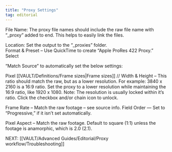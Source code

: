 ```yaml
---
title: "Proxy Settings"
tag: editorial
---
```

File Name: The proxy file names should include the raw file name with “_proxy” added to end. This helps to easily link the files.

Location: Set the output to the “_proxies” folder.  
Format & Preset – Use QuickTime to create “Apple ProRes 422 Proxy.” Select

“Match Source” to automatically set the below settings:

Pixel [[VAULT/Definitions/Frame sizes|Frame sizes]] // Width & Height – This ratio should match the raw, but as a lower resolution. For example: 3840 x 2160 is a 16:9 ratio. Set the proxy to a lower resolution while maintaining the 16:9 ratio, like 1920 x 1080. Note: The resolution is usually locked within it’s ratio. Click the checkbox and/or chain icon to unlock.

Frame Rate – Match the raw footage – see source info. Field Order — Set to “Progressive,” if it isn’t set automatically.

Pixel Aspect – Match the raw footage. Default to square (1:1) unless the footage is anamorphic, which is 2.0 (2.1).

NEXT: [[VAULT/Advanced Guides/Editorial/Proxy workflow/Troubleshooting]]